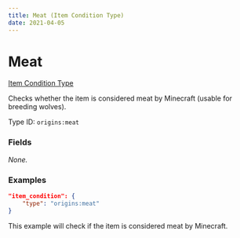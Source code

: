 ```yaml
---
title: Meat (Item Condition Type)
date: 2021-04-05
---
```


# Meat

[Item Condition Type](../item_condition_types.md)

Checks whether the item is considered meat by Minecraft (usable for breeding wolves).

Type ID: `origins:meat`


### Fields

_None._


### Examples

```json
"item_condition": {
    "type": "origins:meat"
}
```

This example will check if the item is considered meat by Minecraft.
